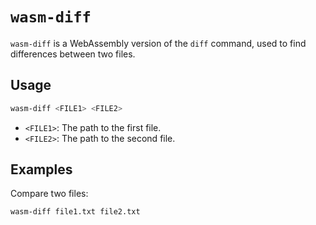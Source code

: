 # `wasm-diff`

`wasm-diff` is a WebAssembly version of the `diff` command, used to find differences between two files.

## Usage

```bash
wasm-diff <FILE1> <FILE2>
```

- `<FILE1>`: The path to the first file.
- `<FILE2>`: The path to the second file.

## Examples

Compare two files:

```bash
wasm-diff file1.txt file2.txt
```
